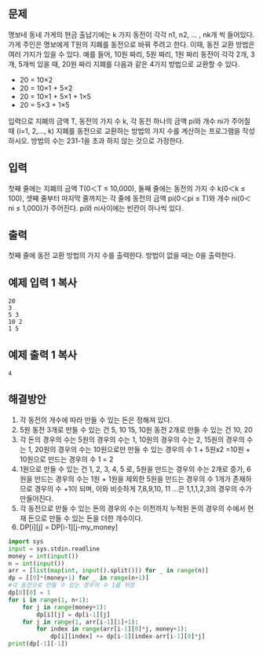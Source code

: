 ## 문제

명보네 동네 가게의 현금 출납기에는 k 가지 동전이 각각 n1, n2, … , nk개 씩 들어있다. 가게 주인은 명보에게 T원의 지폐를 동전으로 바꿔 주려고 한다. 이때, 동전 교환 방법은 여러 가지가 있을 수 있다. 예를 들어, 10원 짜리, 5원 짜리, 1원 짜리 동전이 각각 2개, 3개, 5개씩 있을 때, 20원 짜리 지폐를 다음과 같은 4가지 방법으로 교환할 수 있다.

- 20 = 10×2 
- 20 = 10×1 + 5×2 
- 20 = 10×1 + 5×1 + 1×5 
- 20 = 5×3 + 1×5

입력으로 지폐의 금액 T, 동전의 가지 수 k, 각 동전 하나의 금액 pi와 개수 ni가 주어질 때 (i=1, 2,…, k) 지폐를 동전으로 교환하는 방법의 가지 수를 계산하는 프로그램을 작성하시오. 방법의 수는 231-1을 초과 하지 않는 것으로 가정한다.

## 입력

첫째 줄에는 지폐의 금액 T(0＜T ≤ 10,000), 둘째 줄에는 동전의 가지 수 k(0＜k ≤ 100), 셋째 줄부터 마지막 줄까지는 각 줄에 동전의 금액 pi(0＜pi ≤ T)와 개수 ni(0＜ni ≤ 1,000)가 주어진다. pi와 ni사이에는 빈칸이 하나씩 있다.

## 출력

첫째 줄에 동전 교환 방법의 가지 수를 출력한다. 방법이 없을 때는 0을 출력한다.

## 예제 입력 1 복사

```
20
3
5 3
10 2
1 5
```

## 예제 출력 1 복사

```
4
```

## 해결방안
1. 각 동전의 개수에 따라 만들 수 있는 돈은 정해져 있다.
2. 5원 동전 3개로 만들 수 있는 건 5, 10 15, 10원 동전 2개로 만들 수 있는 건 10, 20
3. 각 돈의 경우의 수는 5원의 경우의 수는 1, 10원의 경우의 수는 2, 15원의 경우의 수는 1, 20원의 경우의 수는 10원으로만 만들 수 있는 경우의 수 1 + 5원x2 =10원 + 10원으로 만드는 경우의 수 1 = 2  
4. 1원으로 만들 수 있는 건 1, 2, 3, 4, 5 로, 5원을 만드는 경우의 수는 2개로 증가, 6원을 만드는 경우의 수는 1원 + 1원을 제외한 5원을 만드는 경우의 수 1개가 존재하므로 경우의 수 +1이 되며, 이와 비슷하게 7,8,9,10, 11 ...은 1,1,1,2,3의 경우의 수가 만들어진다.
5. 각 동전으로 만들 수 있는 돈의 경우의 수는 이전까지 누적된 돈의 경우의 수에서 현재 돈으로 만들 수 있는 돈을 더한 개수이다.
6. DP[i][j] = DP[i-1][j-my_money]

```python
import sys
input = sys.stdin.readline
money = int(input())
n = int(input())
arr = [list(map(int, input().split())) for _ in range(n)]
dp = [[0]*(money+1) for _ in range(n+1)]
#각 동전으로 만들 수 있는 경우의 수 1를 저장
dp[0][0] = 1
for i in range(1, n+1):
    for j in range(money+1):
        dp[i][j] = dp[i-1][j]
    for j in range(1, arr[i-1][1]+1):
        for index in range(arr[i-1][0]*j, money+1):
            dp[i][index] += dp[i-1][index-arr[i-1][0]*j]
print(dp[-1][-1])
```
